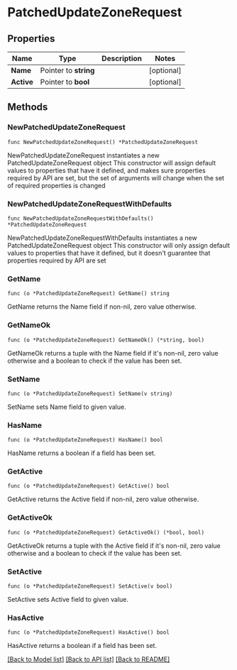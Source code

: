 # PatchedUpdateZoneRequest

## Properties

Name | Type | Description | Notes
------------ | ------------- | ------------- | -------------
**Name** | Pointer to **string** |  | [optional] 
**Active** | Pointer to **bool** |  | [optional] 

## Methods

### NewPatchedUpdateZoneRequest

`func NewPatchedUpdateZoneRequest() *PatchedUpdateZoneRequest`

NewPatchedUpdateZoneRequest instantiates a new PatchedUpdateZoneRequest object
This constructor will assign default values to properties that have it defined,
and makes sure properties required by API are set, but the set of arguments
will change when the set of required properties is changed

### NewPatchedUpdateZoneRequestWithDefaults

`func NewPatchedUpdateZoneRequestWithDefaults() *PatchedUpdateZoneRequest`

NewPatchedUpdateZoneRequestWithDefaults instantiates a new PatchedUpdateZoneRequest object
This constructor will only assign default values to properties that have it defined,
but it doesn't guarantee that properties required by API are set

### GetName

`func (o *PatchedUpdateZoneRequest) GetName() string`

GetName returns the Name field if non-nil, zero value otherwise.

### GetNameOk

`func (o *PatchedUpdateZoneRequest) GetNameOk() (*string, bool)`

GetNameOk returns a tuple with the Name field if it's non-nil, zero value otherwise
and a boolean to check if the value has been set.

### SetName

`func (o *PatchedUpdateZoneRequest) SetName(v string)`

SetName sets Name field to given value.

### HasName

`func (o *PatchedUpdateZoneRequest) HasName() bool`

HasName returns a boolean if a field has been set.

### GetActive

`func (o *PatchedUpdateZoneRequest) GetActive() bool`

GetActive returns the Active field if non-nil, zero value otherwise.

### GetActiveOk

`func (o *PatchedUpdateZoneRequest) GetActiveOk() (*bool, bool)`

GetActiveOk returns a tuple with the Active field if it's non-nil, zero value otherwise
and a boolean to check if the value has been set.

### SetActive

`func (o *PatchedUpdateZoneRequest) SetActive(v bool)`

SetActive sets Active field to given value.

### HasActive

`func (o *PatchedUpdateZoneRequest) HasActive() bool`

HasActive returns a boolean if a field has been set.


[[Back to Model list]](../README.md#documentation-for-models) [[Back to API list]](../README.md#documentation-for-api-endpoints) [[Back to README]](../README.md)


